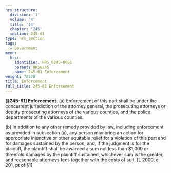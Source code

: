 ```yaml
---
hrs_structure:
  division: '1'
  volume: '4'
  title: '14'
  chapter: '245'
  section: 245-61
type: hrs_section
tags:
  - Government
menu:
  hrs:
    identifier: HRS_0245-0061
    parent: HRS0245
    name: 245-61 Enforcement
weight: 78270
title: Enforcement
full_title: 245-61 Enforcement
---
```

**[§245-61] Enforcement.** (a) Enforcement of this part shall be under the concurrent jurisdiction of the attorney general, the prosecuting attorneys or deputy prosecuting attorneys of the various counties, and the police departments of the various counties.

(b) In addition to any other remedy provided by law, including enforcement as provided in subsection (a), any person may bring an action for appropriate injunctive or other equitable relief for a violation of this part and for damages sustained by the person, and, if the judgment is for the plaintiff, the plaintiff shall be awarded a sum not less than $1,000 or threefold damages by the plaintiff sustained, whichever sum is the greater, and reasonable attorneys fees together with the costs of suit. [L 2000, c 201, pt of §1]